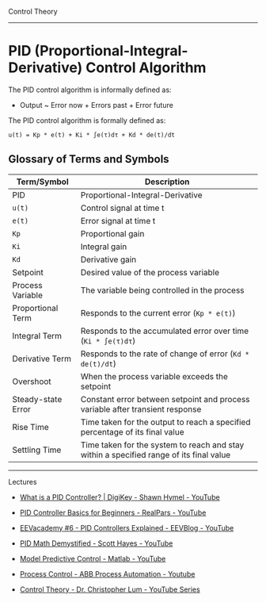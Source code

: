 Control Theory

- - - -

# PID (Proportional-Integral-Derivative) Control Algorithm

The PID control algorithm is informally defined as:

 * Output ~ Error now + Errors past + Error future

The PID control algorithm is formally defined as:

```
u(t) = Kp * e(t) + Ki * ∫e(τ)dτ + Kd * de(t)/dt
```

## Glossary of Terms and Symbols

| Term/Symbol | Description |
|-------------|-------------|
| PID | Proportional-Integral-Derivative |
| `u(t)` | Control signal at time t |
| `e(t)` | Error signal at time t |
| `Kp` | Proportional gain |
| `Ki` | Integral gain |
| `Kd` | Derivative gain |
| Setpoint | Desired value of the process variable |
| Process Variable | The variable being controlled in the process |
| Proportional Term | Responds to the current error (`Kp * e(t)`) |
| Integral Term | Responds to the accumulated error over time (`Ki * ∫e(τ)dτ`) |
| Derivative Term | Responds to the rate of change of error (`Kd * de(t)/dt`) |
| Overshoot | When the process variable exceeds the setpoint |
| Steady-state Error | Constant error between setpoint and process variable after transient response |
| Rise Time | Time taken for the output to reach a specified percentage of its final value |
| Settling Time | Time taken for the system to reach and stay within a specified range of its final value |

- - - -
Lectures

* [What is a PID Controller? | DigiKey - Shawn Hymel - YouTube](https://youtu.be/tFVAaUcOm4I?si=Z2U_stCSXwVZDC8v)

* [PID Controller Basics for Beginners - RealPars - YouTube](https://youtube.com/playlist?list=PLln3BHg93SQ_Ejn6godXbxromegXSMYOl&si=V3rPZRMiMtk2jlkb)

* [EEVacademy #6 - PID Controllers Explained - EEVBlog - YouTube](https://youtu.be/VVOi2dbtxC0?si=TrsaRtYvVDxNWW4A)

* [PID Math Demystified - Scott Hayes - YouTube](https://youtu.be/JEpWlTl95Tw?si=-HeIVarZ4614TvjI)

* [Model Predictive Control - Matlab - YouTube](https://youtube.com/playlist?list=PLn8PRpmsu08ozoeoXgxPSBKLyd4YEHww8&si=tfHPqkg0x1DLSV03)

* [Process Control - ABB Process Automation - Youtube](https://youtube.com/playlist?list=PLOgEb39vsYlu2WFdWSe5kvOtmJyC-ew2e&si=sVZRDJyVjkxGjApu)

* [Control Theory - Dr. Christopher Lum - YouTube Series](https://youtube.com/playlist?list=PLxdnSsBqCrrF9KOQRB9ByfB0EUMwnLO9o&si=YD9heLwmICGmtP7i)
